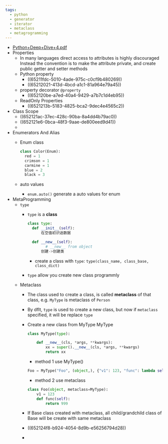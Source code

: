 ```yaml
---
tags:
  - python
  - generator
  - iterator
  - metaclass
  - metagrogramming
---
```


- [Python+Deep+Dive+4.pdf](../assets/Python+Deep+Dive+4_1696669164886_0.pdf)
- Properties
	- In many languages direct access to attributes is highly discouraged Instead the convention is to make the attribute private, and create public getter and setter methods
	- Python property
		- ((65211fdc-5010-4ade-975c-c0cf9b480269))
		- ((65212021-413d-4bcd-a1c1-81a964e79a45))
	- property decorator `@property`
		- ((652120be-a7ed-40a4-9429-a7b7c1d4eb95))
	- ReadOnly Properties
		- ((6521213b-5183-4825-bca2-9dec4e4565c2))
- Class Scope
	- ((652121ac-37ec-428c-90ba-8a4dd4b79ac0))
	- ((652121e6-0bca-48f3-9aae-de800eed9d41))
	-
- Enumerators And Alias
	- Enum class

	  ``` python
	  class Color(Enum):
	    red = 1
	    crimson = 1
	    carmine = 1
	    blue = 2
	    black = 3
	  ```
	- auto values
		- `enum.auto()` generate a auto values for enum
- MetaProgramming
	- `type`
		- `type` is a **class**

		  ``` python
		  class type:
		  	def __init__(self):
		  		在空值初识话数据

		  	def __new__(self):
		          # __new__ from object
		  		创建->创建类
		  ```
			- create a class with `type`: `type(class_name, class_base, class_dict)`
		- `type` allow you create new class programmly
	- Metaclass
		- The class used to create a class, is called **metaclass** of that class, e.g. `MyType` is metaclass of `Person`
		- By dflt, `type` is used to create a new class, but now if `metaclass` specified, it will be replace `type`
		- Create a new class from MyType
		  MyType

		  ``` python
		  class MyType(type):

		      def __new__(cls, *args, **kwargs):
		          xx = super().__new__(cls, *args, **kwargs)
		          return xx
		  ```
			* method 1 use MyType()

		  ``` python
		  Foo = MyType("Foo", (object,), {"v1": 123, "func": lambda self: 999})
		  ```
			* method 2 use metaclass

		  ``` python
		  class Foo(object, metaclass=MyType):
		      v1 = 123
		      def func(self):
		          return 999
		  ```
		- If Base class created with metaclass, all child/grandchild class of Base will be create with same metaclass
		- ((652124f8-b924-4054-8d9b-e56256794d28))
		-
